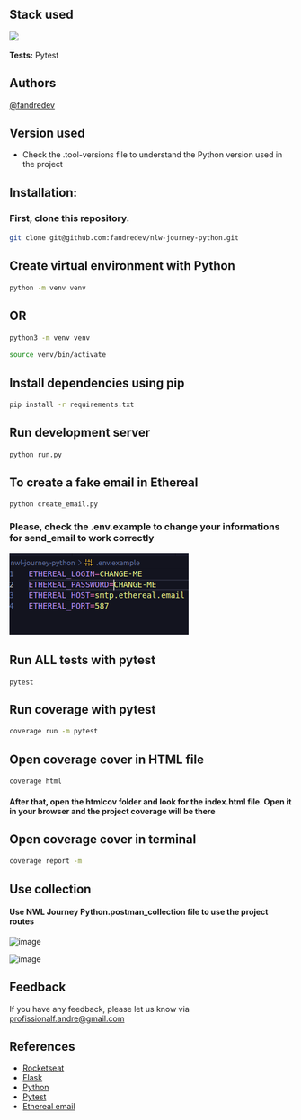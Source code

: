 ## Stack used

<img src="https://skillicons.dev/icons?i=python,flask,githubactions,postman,vscode,sqlite,ubuntu&theme=dark" />
<br>

**Tests:** Pytest



## Authors
[@fandredev](https://www.linkedin.com/in/devfandre/)


## Version used
- Check the .tool-versions file to understand the Python version used in the project

## Installation:
### First, clone this repository.
```bash
git clone git@github.com:fandredev/nlw-journey-python.git
```

## Create virtual environment with Python

```bash
python -m venv venv
```
## OR
```bash
python3 -m venv venv
```

```bash
source venv/bin/activate
```

## Install dependencies using pip
```bash
pip install -r requirements.txt
```
 
## Run development server
```bash
python run.py
```

## To create a fake email in Ethereal

``` 
python create_email.py
``` 

<h3> Please, check the .env.example to change your informations for send_email to work correctly


![Variaveis de ambiente do projeto para envio de email](ethereal.png)


## Run ALL tests with pytest

``` 
pytest
``` 

## Run coverage with pytest
```bash
coverage run -m pytest
```

## Open coverage cover in HTML file
```bash
coverage html
```
<h4>After that, open the htmlcov folder and look for the index.html file.
Open it in your browser and the project coverage will be there</h4>


## Open coverage cover in terminal
```bash
coverage report -m
```

## Use collection
<h4>Use NWL Journey Python.postman_collection file to use the project routes</h4>

![image](https://github.com/fandredev/nlw-journey-python/assets/49297012/b344c322-05d2-4842-be8e-e00c0f59214b)

![image](https://github.com/fandredev/nlw-journey-python/assets/49297012/aa3de447-59e0-47a3-ae3b-eab16d37047a)
<br>


## Feedback

If you have any feedback, please let us know via profissionalf.andre@gmail.com

## References
 - [Rocketseat](https://www.linkedin.com/school/rocketseat)
 - [Flask](https://flask.palletsprojects.com/en/3.0.x/)
 - [Python](https://www.python.org/)
 - [Pytest](https://docs.pytest.org/)
 - [Ethereal email](https://ethereal.email/)
